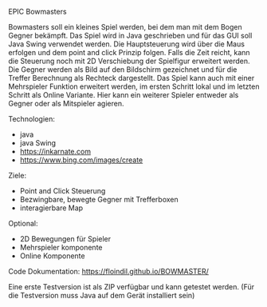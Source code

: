 EPIC Bowmasters

Bowmasters soll ein kleines Spiel werden, bei dem man mit dem Bogen Gegner bekämpft.
Das Spiel wird in Java geschrieben und für das GUI soll Java Swing verwendet werden.
Die Hauptsteuerung wird über die Maus erfolgen und dem point and click Prinzip folgen.
Falls die Zeit reicht, kann die Steuerung noch mit 2D Verschiebung der Spielfigur erweitert werden.
Die Gegner werden als Bild auf den Bildschirm gezeichnet und für die Treffer Berechnung als Rechteck dargestellt.
Das Spiel kann auch mit einer Mehrspieler Funktion erweitert werden, im ersten Schritt lokal und im letzten Schritt als Online Variante.
Hier kann ein weiterer Spieler entweder als Gegner oder als Mitspieler agieren.

Technologien:
- java
- java Swing
- https://inkarnate.com
- https://www.bing.com/images/create

Ziele:
- Point and Click Steuerung
- Bezwingbare, bewegte Gegner mit Trefferboxen
- interagierbare Map

Optional:
- 2D Bewegungen für Spieler
- Mehrspieler komponente
- Online Komponente

Code Dokumentation: https://floindil.github.io/BOWMASTER/

Eine erste Testversion ist als ZIP verfügbar und kann getestet werden.
(Für die Testversion muss Java auf dem Gerät installiert sein)